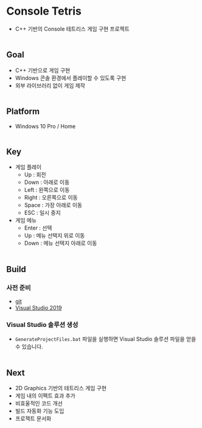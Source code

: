 # Console Tetris
- C++ 기반의 Console 테트리스 게임 구현 프로젝트
<br><br>


## Goal
- C++ 기반으로 게임 구현
- Windows 콘솔 환경에서 플레이할 수 있도록 구현
- 외부 라이브러리 없이 게임 제작
<br><br>


## Platform
- Windows 10 Pro / Home
<br><br>


## Key
- 게임 플레이
  - Up : 회전
  - Down : 아래로 이동
  - Left : 왼쪽으로 이동
  - Right : 오른쪽으로 이동
  - Space : 가장 아래로 이동
  - ESC : 일시 중지
- 게임 메뉴
  - Enter : 선택
  - Up : 메뉴 선택지 위로 이동
  - Down : 메뉴 선택지 아래로 이동
<br><br>


## Build

### 사전 준비
- [git](https://git-scm.com/)
- [Visual Studio 2019](https://visualstudio.microsoft.com/ko/)

### Visual Studio 솔루션 생성
- `GenerateProjectFiles.bat` 파일을 실행하면 Visual Studio 솔루션 파일을 얻을 수 있습니다.
<br><br>


## Next
- 2D Graphics 기반의 테트리스 게임 구현
- 게임 내의 이펙트 효과 추가
- 비효울적인 코드 개선
- 빌드 자동화 기능 도입
- 프로젝트 문서화
<br><br>
